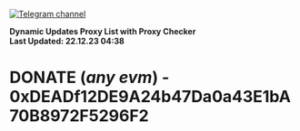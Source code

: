 [![Telegram channel](https://img.shields.io/endpoint?url=https://runkit.io/damiankrawczyk/telegram-badge/branches/master?url=https://t.me/n4z4v0d)](https://t.me/n4z4v0d) 

**Dynamic Updates Proxy List with Proxy Checker**  
**Last Updated: 22.12.23 04:38**

# DONATE (_any evm_) - 0xDEADf12DE9A24b47Da0a43E1bA70B8972F5296F2
